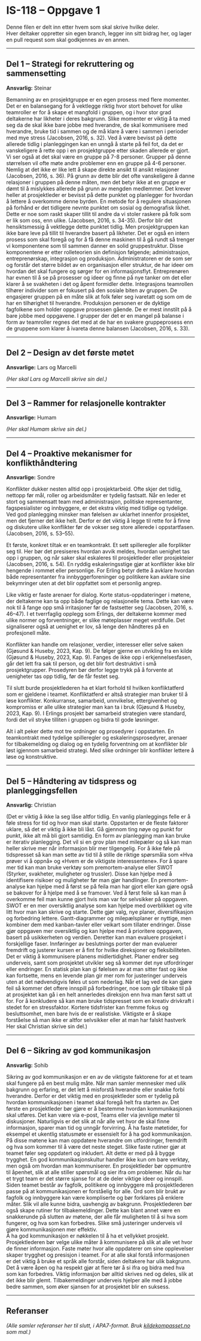 # IS-118 – Oppgave 1

Denne filen er delt inn etter hvem som skal skrive hvilke deler.  
Hver deltaker oppretter sin egen branch, legger inn sitt bidrag her, og lager en pull request som skal godkjennes av en annen.  

---

## Del 1 – Strategi for rekruttering og sammensetting
**Ansvarlig:** Steinar  

Bemanning av en prosjektgruppe er en egen prosess med flere momenter. Det er en balansegang for å vektlegge riktig hvor stort behovet for ulike teamroller er for å skape et mangfold i gruppen, og i hvor stor grad deltakerne har likheter i deres bakgrunn. Slike momenter er viktig å ta med seg da de skal ikke bare jobbe med hverandre, de skal kommunisere med hverandre, bruke tid i sammen og de må klare å være i sammen i perioder med mye stress (Jacobsen, 2016, s. 32). Ved å være bevisst på dette allerede tidlig i planleggingen kan en unngå å starte på feil fot, da det er vanskeligere å rette opp i en prosjektgruppe etter skaden allerede er gjort.
Vi ser også at det skal være en gruppe på 7-8 personer. Grupper på denne størrelsen vil ofte møte andre problemer enn en gruppe på 4-6 personer. Nemlig at det ikke er like lett å skape direkte ansikt til ansikt relasjoner (Jacobsen, 2016, s. 36). På grunn av dette blir det ofte vanskeligere å danne relasjoner i gruppen på denne måten, men det betyr ikke at en gruppe er dømt til å mislykkes allerede på grunn av mengden medlemmer. Det krever heller at prosjektleder er bevisst på dette punktet og planlegger for hvordan å lettere å overkomme denne byrden. En metode for å regulere situasjonen på forhånd er det tidligere nevnte punktet om sosial og demografisk likhet. Dette er noe som raskt skaper tillit til andre da vi stoler raskere på folk som er lik som oss, enn ulike. (Jacobsen, 2016, s. 34-35). Derfor blir det hensiktsmessig å vektlegge dette punktet tidlig.
Men prosjektgruppen kan ikke bare leve på tillit til hverandre basert på likheter. Det er også en intern prosess som skal foregå og for å få denne maskinen til å gå rundt så trenger vi komponentene som til sammen danner en solid gruppestruktur. Disse komponentene er etter rolleteorien sin definisjon følgende; administrasjon, entreprenørskap, integrasjon og produksjon.
Administratoren er de som ser og forstår det større bildet av en organisasjon eller struktur, de har ideer om hvordan det skal fungere og sørger for en informasjonsflyt.
Entreprenøren har evnen til å se på prosesser og ideer og finne på nye tanker om det eller klarer å se svakheten i det og åpent formidler dette.
Integrasjons teamrollen tilhører individer som er fokusert på den sosiale biten av gruppen. De engasjerer gruppen på en måte slik at folk føler seg ivaretatt og som om de har en tilhørighet til hverandre.
Produksjon personen er de dyktige fagfolkene som holder oppgave prosessen gående. De er mest innstilt på å bare jobbe med oppgavene.
I grupper der det er en mangel på balanse i form av teamroller regnes det med at de har en svakere gruppeprosess enn de gruppene som klarer å ivareta denne balansen (Jacobsen, 2016, s. 33).
 

---

## Del 2 – Design av det første møtet
**Ansvarlige:** Lars og Marcelli  

*(Her skal Lars og Marcelli skrive sin del.)*  

---

## Del 3 – Rammer for relasjonelle kontrakter
**Ansvarlige:** Humam  

*(Her skal Humam skrive sin del.)*  

---

## Del 4 – Proaktive mekanismer for konflikthåndtering
**Ansvarlige:** Sondre 

Konflikter dukker nesten alltid opp i prosjektarbeid. Ofte skjer det tidlig, nettopp før mål, roller og arbeidsmåter er tydelig fastsatt. Når en leder et stort og sammensatt team med administrasjon, politiske representanter, fagspesialister og innbyggere, er det ekstra viktig med tidlige og tydelige. Ved god planlegging minsker man følelsen av uklarhet innenfor prosjektet, men det fjerner det ikke helt. Derfor er det viktig å legge til rette for å finne og diskutere ulike konflikter før de vokser seg store allerede i oppstartfasen. (Jacobsen, 2016, s. 53–55). 

Et første, konkret tiltak er en teamkontrakt. Et sett spilleregler alle forplikter seg til. Her bør det presiseres hvordan avvik meldes, hvordan uenighet tas opp i gruppen, og når saker skal eskaleres til prosjektleder eller prosjekteier (Jacobsen, 2016, s. 54). En ryddig eskaleringsstige gjør at konflikter ikke blir hengende i rommet eller personlige. For Erling betyr dette å avklare hvordan både representanter fra innbyggerforeninger og politikere kan avklare sine bekymringer uten at det blir oppfattet som et personlig angrep. 

Like viktig er faste arenaer for dialog. Korte status-oppdateringer i møtene, der deltakerne kan ta opp både faglige og relasjonelle tema. Dette kan være nok til å fange opp små irritasjoner før de fastsetter seg (Jacobsen, 2016, s. 46–47). I et tverrfaglig opplegg som Erlings, der deltakerne kommer med ulike normer og forventninger, er slike møteplasser meget verdifulle. Det signaliserer også at uenighet er lov, så lenge den håndteres på en profesjonell måte. 

Konflikter kan handle om relasjoner, verdier, interesser eller selve saken (Gjøsund & Huseby, 2023, Kap. 9). De følger gjerne en utvikling fra en kilde (Gjøsund & Huseby, 2023, Kap. 9). Fanges de ikke opp i erkjennelsesfasen, går det lett fra sak til person, og det blir fort destruktivt i små prosjektgrupper. Prosedyren bør derfor legge trykk på å forvente at uenigheter tas opp tidlig, før de får festet seg. 

Til slutt burde prosjektlederen ha et klart forhold til hvilken konfliktatferd som er gjeldene i teamet. Konfliktatferd er altså strategier man bruker til å løse konflikter. Konkurranse, samarbeid, unnvikelse, ettergivenhet og kompromiss er alle ulike strategier man kan ta i bruk (Gjøsund & Huseby, 2023, Kap. 9). I Erlings prosjekt bør samarbeid strategien være standard, fordi det vil stryke tilliten i gruppen og bidra til gode løsninger. 

Alt i alt peker dette mot tre ordninger og prosedyrer i oppstarten. En teamkontrakt med tydelige spilleregler og eskaleringsprosedyrer, arenaer for tilbakemelding og dialog og en tydelig forventning om at konflikter blir løst igjennom samarbeid strategi. Med slike ordninger blir konflikter lettere å løse og konstruktive.  

---

## Del 5 – Håndtering av tidspress og planleggingsfellen
**Ansvarlig:** Christian  

(Det er viktig å ikke la seg låse altfor tidlig. En vanlig planleggings felle er å føle stress for tid og hvor man skal starte. Oppstarten er de fleste faktorer uklare, så det er viktig å ikke bli låst. Gå gjennom ting nøye og  punkt for punkt, ikke alt må bli gjort samtidig. En form av planlegging man kan bruke er iterativ planlegging. Det vil si en grov plan med milepæler og så kan man heller skrive mer når informasjon blir mer tilgengelig. For å ikke føle på tidspresset så kan man sette av tid til å stille de riktige spørsmåla som «Hva prøver vi å oppnå» og «Hvem er de viktigste interessentene». 
For å spare mer tid kan man bruke verktøy som premortem-analyse eller SWOT (Styrker, svakheter, muligheter og trussler). Disse kan hjelpe med å identifisere risikoer og muligheter før man gjør handlinger. En premortem-analyse kan hjelpe med å først se på feila man har gjort eller kan gjøre også se bakover for å hjelpe med å se framover. Ved å først feile så kan man å overkomme feil man kunne gjort hvis man var for selvsikker på oppgaven. SWOT er en mer oversiktlig analyse som kan hjelpe med overblikket og vite litt hvor man kan skrive og starte. Dette gjør valg, nye planer, diversifikasjon og forbedring lettere. 
Gantt-diagrammer og milepælsplaner er nyttige, men kombiner dem med kanban-tavler eller veikart som tillater endringer. Disse gjør oppgaven mer oversiktlig og kan hjelpe med å prioritere oppgaven, basert på usikkerheten og verdien. Deretter kan man evaluere prosjeket i forskjellige faser. Innføringer av beslutnings porter der man evaluerer fremdrift og justerer kursen er å fint for hvilke direksjoner og fleksibiliteten. 
Det er viktig å kommunisere planens midlertidighet. Planer endrer seg underveis, samt som prosjektet utvikler seg så kommer det nye utfordringer eller endringer. En statisk plan kan gi følelsen av at man sitter fast og ikke kan fortsette, mens en levende plan gir mer rom for justeringer underveis uten at det nødvendigvis føles ut som nederlag. Når et lag ved de kan gjøre feil så kommer det oftere innspill på forbedringer, noe som går tilbake til på at prosjektet kan gå i en helt annerledes direksjon enn hva man først satt ut for. 
For å konkludere så kan man bruke tidspresset som en kreativ drivkraft i stedet for en stressfaktor. Kortere tidsfrister kan fremme fokus og besluttsomhet, men bare hvis de er realistiske. Viktigste er å skape forståelse så man ikke er altfor selvsikker eller at man har falskt hastverk
Her skal Christian skrive sin del.) 

---

## Del 6 – Sikring av god kommunikasjon
**Ansvarlig:** Sohib  

Sikring av god kommunikasjon er en av de viktigste faktorene for at et team skal fungere på en best mulig måte. Når man samler mennesker med ulik bakgrunn og erfaring, er det lett å misforstå hverandre eller snakke forbi hverandre. Derfor er det viktig med en prosjektleder som er tydelig på hvordan kommunikasjonen i teamet skal foregå helt fra starten av. Det første en prosjektleder bør gjøre er å bestemme hvordan kommunikasjonen skal utføres. Det kan være via e-post, Teams eller via jevnlige møter til diskusjoner. Naturligvis er det slik at når alle vet hvor de skal finne informasjon, sparer man tid og unngår forvirring. 
Å ha faste møtetider, for eksempel et ukentlig statusmøte er essensielt for å ha god kommunikasjon. På disse møtene kan man oppdatere hverandre om utfordringer, fremdrift og hva som kommer til å være det neste steget. Slike faste rutiner gjør at teamet føler seg oppdatert og inkludert. Alt dette er med på å bygge trygghet. En god kommunikasjonskultur handler ikke kun om bare verktøy, men også om hvordan man kommuniserer. En prosjektleder bør oppmuntre til åpenhet, slik at alle stiller spørsmål og sier ifra om problemer. Når du har et trygt team er det større sjanse for at de deler viktige ideer og innspill. 
Siden teamet består av fagfolk, politikere og innbyggere må prosjektlederen passe på at kommunikasjonen er forståelig for alle. Ord som blir brukt av fagfolk og innbyggere kan være kompliserte og bør forklares på enklere måter. Slik vil alle kunne bidra, uavhengig av bakgrunn. Prosjektlederen bør også skape rutiner for tilbakemeldinger. Dette kan blant annet være en snakkerunde på slutten av møtene, der alle får muligheten til å si hva som fungerer, og hva som kan forbedres. Slike små justeringer underveis vil gjøre kommunikasjonen mer effektiv.  
Å ha god kommunikasjon er nøkkelen til å ha et vellykket prosjekt. Prosjektlederen bør velge ulike måter å kommunisere på slik at alle vet hvor de finner informasjon. Faste møter hvor alle oppdaterer om sine opplevelser skaper trygghet og presisjon i teamet. For at alle skal forstå informasjonen er det viktig å bruke et språk alle forstår, siden deltakere har ulik bakgrunn. Det å være åpen og ha respekt gjør at flere tør å si ifra og bidra med hva som kan forbedres. Viktig informasjon bør alltid skrives ned og deles, slik at det ikke blir glemt. Tilbakemeldinger underveis hjelper alle med å jobbe bedre sammen, som øker sjansen for at prosjektet blir en suksess. 


---

## Referanser
*(Alle samler referanser her til slutt, i APA7-format. Bruk [kildekompasset.no](https://kildekompasset.no) som mal.)*
